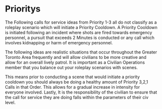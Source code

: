 # Prioritys


The Following calls for service ideas from Priority 1-3 all do not classify as a roleplay scenario which will initiate a Priority Cooldown. A Priority Cooldown is initiated following an incident where shots are fired towards emergency personnel, a pursuit that exceeds 2 Minutes is conducted or any call which involves kidnapping or harm of emergency personnel.

The following ideas are realistic situations that occur throughout the Greater Toronto Area frequently and will allow civilians to be more creative and allow for an overall lively patrol. It is important as a Civilian Operations member that you balance out your roleplay scenarios with scenes.

This means prior to conducting a scene that would initiate a priority cooldown you should always be doing a healthy amount of Priority 3,2,1 Calls in that Order. This allows for a gradual increase in intensity for everyone involved. Lastly, It is the responsibility of the civilian to ensure that the call for service they are doing falls within the parameters of their civ level.
